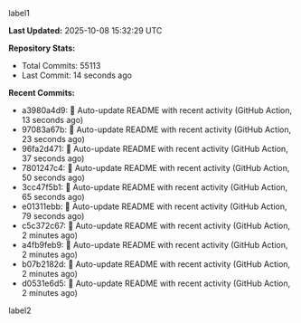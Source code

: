 
label1 
<!-- ACTIVITY_START -->
**Last Updated:** 2025-10-08 15:32:29 UTC

**Repository Stats:**
- Total Commits: 55113
- Last Commit: 14 seconds ago

**Recent Commits:**
- a3980a4d9: 🤖 Auto-update README with recent activity (GitHub Action, 13 seconds ago)
- 97083a67b: 🤖 Auto-update README with recent activity (GitHub Action, 23 seconds ago)
- 96fa2d471: 🤖 Auto-update README with recent activity (GitHub Action, 37 seconds ago)
- 7801247c4: 🤖 Auto-update README with recent activity (GitHub Action, 50 seconds ago)
- 3cc47f5b1: 🤖 Auto-update README with recent activity (GitHub Action, 65 seconds ago)
- e01311ebb: 🤖 Auto-update README with recent activity (GitHub Action, 79 seconds ago)
- c5c372c67: 🤖 Auto-update README with recent activity (GitHub Action, 2 minutes ago)
- a4fb9feb9: 🤖 Auto-update README with recent activity (GitHub Action, 2 minutes ago)
- b07b2182d: 🤖 Auto-update README with recent activity (GitHub Action, 2 minutes ago)
- d0531e6d5: 🤖 Auto-update README with recent activity (GitHub Action, 2 minutes ago)
<!-- ACTIVITY_END -->

label2
